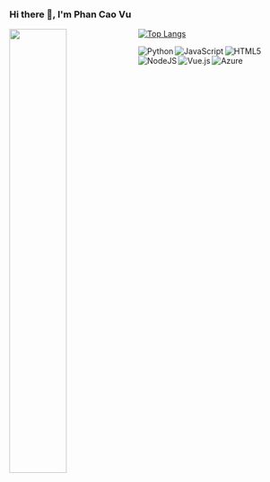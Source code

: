 ### Hi there 👋, I'm Phan Cao Vu 
<img align="left" width= "45%" src="https://github-readme-stats.vercel.app/api?username=phancaovu&show_icons=true&theme=radical" />

[![Top Langs](https://github-readme-stats.vercel.app/api/top-langs/?username=phancaovu&layout=compact)](https://github.com/anuraghazra/github-readme-stats)


<img align="left"  alt= "Python" src = "https://img.shields.io/badge/python-3670A0?style=for-the-badge&logo=python&logoColor=ffdd54" />
<img align="left"  alt= "JavaScript" src = "https://img.shields.io/badge/javascript-%23323330.svg?style=for-the-badge&logo=javascript&logoColor=%23F7DF1E" />
<img align="left"  alt= "HTML5" src = "https://img.shields.io/badge/html5-%23E34F26.svg?style=for-the-badge&logo=html5&logoColor=white" />
<img align="left"  alt= "NodeJS" src = "https://img.shields.io/badge/node.js-6DA55F?style=for-the-badge&logo=node.js&logoColor=white" />
<img align="left"  alt= "Vue.js" src = "https://img.shields.io/badge/vuejs-%2335495e.svg?style=for-the-badge&logo=vuedotjs&logoColor=%234FC08D" />
<img align="left"  alt= "Azure" src ="https://img.shields.io/badge/azure-%230072C6.svg?style=for-the-badge&logo=microsoftazure&logoColor=white" />

